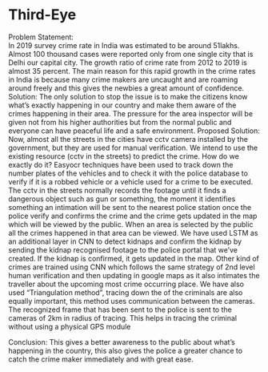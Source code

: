 # Third-Eye

Problem Statement:  
In 2019 survey crime rate in India was estimated to be around 51lakhs. Almost 100 thousand cases were reported only from one single city that is Delhi our capital city. The growth ratio of crime rate from 2012 to 2019 is almost 35 percent. The main reason for this rapid growth in the crime rates in India is because many crime makers are uncaught and are roaming around freely and this gives the newbies a great amount of confidence.
Solution:
The only solution to stop the issue is to make the citizens know what’s exactly happening in our country and make them aware of the crimes happening in their area. The pressure for the area inspector will be given not from his higher authorities but from the normal public and everyone can have peaceful life and a safe environment.
Proposed Solution:
Now, almost all the streets in the cities have cctv camera installed by the government, but they are used for manual verification. We intend to use the existing resource (cctv in the streets) to predict the crime. How do we exactly do it?
Easyocr techniques have been used to track down the number plates of the vehicles and to check it with the police database to verify if it is a robbed vehicle or a vehicle used for a crime to be executed.
The cctv in the streets normally records the footage until it finds a dangerous object such as gun or something, the moment it identifies something an intimation will be sent to the nearest police station once the police verify and confirms the crime and the crime gets updated in the map which will be viewed by the public. When an area is selected by the public all the crimes happened in that area can be viewed.
We have used LSTM as an additional layer in CNN to detect kidnaps and confirm the kidnap by sending the kidnap recognised footage to the police portal that we’ve created. If the kidnap is confirmed, it gets updated in the map.
Other kind of crimes are trained using CNN which follows the same strategy of 2nd level human verification and then updating in google maps as it also intimates the traveller about the upcoming most crime occurring place. 
We have also used “Triangulation method”, tracing down the of the criminals are also equally important, this method uses communication between the cameras. The recognized frame that has been sent to the police is sent to the cameras of 2km in radius of tracing. This helps in tracing the criminal without using a physical GPS module

Conclusion:
This gives a better awareness to the public about what’s happening in the country, this also gives the police a greater chance to catch the crime maker immediately and with great ease.
